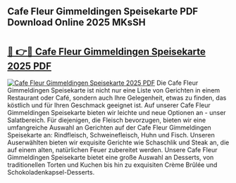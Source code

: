 ## Cafe Fleur Gimmeldingen Speisekarte PDF Download Online 2025 MKsSH

# <h2><a href="http://gc8g7u.nevu.top/?p=Cafe+Fleur+Gimmeldingen+Speisekarte">🔗 👉🔴 Cafe Fleur Gimmeldingen Speisekarte 2025 PDF</a></h2>

[![Cafe Fleur Gimmeldingen Speisekarte 2025 PDF](https://i.imgur.com/dBaPXMq.png)](http://gc8g7u.nevu.top/?p=Cafe+Fleur+Gimmeldingen+Speisekarte)
Die Cafe Fleur Gimmeldingen Speisekarte ist nicht nur eine Liste von Gerichten in einem Restaurant oder Café, sondern auch Ihre Gelegenheit, etwas zu finden, das köstlich und für Ihren Geschmack geeignet ist. Auf unserer Cafe Fleur Gimmeldingen Speisekarte bieten wir leichte und neue Optionen an - unser Salatbereich. Für diejenigen, die Fleisch bevorzugen, bieten wir eine umfangreiche Auswahl an Gerichten auf der Cafe Fleur Gimmeldingen Speisekarte an: Rindfleisch, Schweinefleisch, Huhn und Fisch. Unseren Auserwählten bieten wir exquisite Gerichte wie Schaschlik und Steak an, die auf einem alten, natürlichen Feuer zubereitet werden. Unsere Cafe Fleur Gimmeldingen Speisekarte bietet eine große Auswahl an Desserts, von traditionellen Torten und Kuchen bis hin zu exquisiten Crème Brûlée und Schokoladenkapsel-Desserts.

